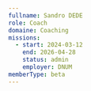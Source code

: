 ```yaml
---
fullname: Sandro DEDE
role: Coach
domaine: Coaching
missions:
  - start: 2024-03-12
    end: 2026-04-28
    status: admin
    employer: DNUM
memberType: beta
---
```


